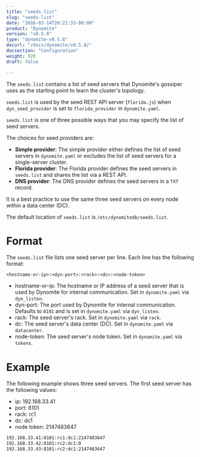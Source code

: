 ```yaml
---
title: "seeds.list"
slug: "seeds-list"
date: "2016-03-14T20:22:33-08:00"
product: "Dynomite"
version: "v0.5.8"
type: "dynomite-v0.5.8"
docurl: "/docs/dynomite/v0.5.8/"
docsection: "Configuration"
weight: 920
draft: false

---
```


The `seeds.list` contains a list of seed servers that Dynomite's gossiper uses as the starting point to learn the cluster's topology.

`seeds.list` is used by the seed REST API server (`florida.js`) when `dyn_seed_provider` is set to `florida_provider` in `dynomite.yaml`.

`seeds.list` is one of three possible ways that you may specify the list of seed servers.

The choices for seed providers are:

- **Simple provider**: The simple provider either defines the list of seed servers in `dynomite.yaml` or excludes the list of seed servers for a single-server cluster. 
- **Florida provider**: The Florida provider defines the seed servers in `seeds.list` and shares the list via a REST API.
- **DNS provider**: The DNS provider defines the seed servers in a `TXT` record.

It is a best practice to use the same three seed servers on every node within a data center (DC).

The default location of `seeds.list` is `/etc/dynomitedb/seeds.list`.

# Format

The `seeds.list` file lists one seed server per line. Each line has the following format:

`<hostname-or-ip>:<dyn-port>:<rack>:<dc>:<node-token>`

- hostname-or-ip: The hostname or IP address of a seed server that is used by Dynomite for internal communication. Set in `dynomite.yaml` via `dyn_listen`.
- dyn-port: The port used by Dynomite for internal communication. Defaults to `8101` and is set in `dynomite.yaml` via `dyn_listen`.
- rack: The seed server's rack. Set in `dynomite.yaml` via `rack`.
- dc: The seed server's data center (DC). Set in `dynomite.yaml` via `datacenter`.
- node-token: The seed server's node token. Set in `dynomite.yaml` via `tokens`.

# Example

The following example shows three seed servers. The first seed server has the following values:

- ip: 192.168.33.41
- port: 8101
- rack: rc1
- dc: dc1
- node token: 2147483647

```bash
192.168.33.41:8101:rc1:dc1:2147483647
192.168.33.42:8101:rc2:dc1:0
192.168.33.43:8101:rc2:dc1:2147483647
```
